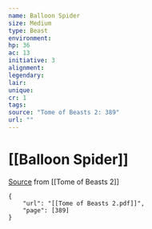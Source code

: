 ```yaml
---
name: Balloon Spider
size: Medium
type: Beast
environment: 
hp: 36
ac: 13
initiative: 3
alignment: 
legendary: 
lair: 
unique: 
cr: 1
tags: 
source: "Tome of Beasts 2: 389"
url: ""
---
```

# [[Balloon Spider]]

[Source](zotero://open-pdf/library/items/9UQIAB6R?page=389) from [[Tome of Beasts 2]]

```pdf
{
	"url": "[[Tome of Beasts 2.pdf]]",
	"page": [389]
}
```

